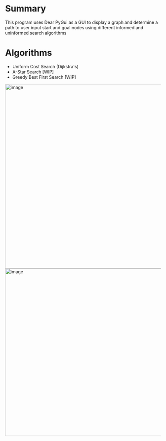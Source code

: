 # Summary
This program uses Dear PyGui as a GUI to display a graph and determine a path to user 
input start and goal nodes using different informed and uninformed search algorithms

# Algorithms
* Uniform Cost Search (Dijkstra's)
* A-Star Search \[WIP\]
* Greedy Best First Search \[WIP\]

<img width="596" alt="image" src="https://github.com/user-attachments/assets/d0e69e88-40b2-4dd8-9606-d6237f571914">

<img width="542" alt="image" src="https://github.com/user-attachments/assets/e171cf5f-2855-47fc-8a0d-d61c304d5643">
